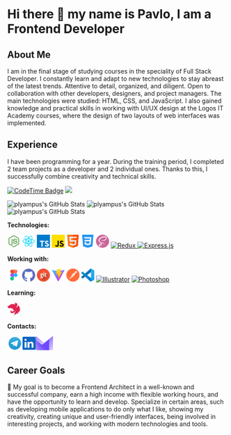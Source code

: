 # Hi there 👋 my name is Pavlo, I am a Frontend Developer

## About Me

I am in the final stage of studying courses in the speciality of Full Stack Developer. I constantly learn and adapt to new technologies to stay abreast of the latest trends. Attentive to detail, organized, and diligent. Open to collaboration with other developers, designers, and project managers. The main technologies were studied: HTML, CSS, and JavaScript. I also gained knowledge and practical skills in working with UI/UX design at the Logos IT Academy courses, where the design of two layouts of web interfaces was implemented.

## Experience

I have been programming for a year. During the training period, I completed 2 team projects as a developer and 2 individual ones. Thanks to this, I successfully combine creativity and technical skills.

<p align="left">
<a href="https://codetime.dev/ua/dashboard"  target="_blank"> <img href="https://codetime.dev" alt="CodeTime Badge" src="https://img.shields.io/endpoint?style=social&color=222&url=https%3A%2F%2Fapi.codetime.dev%2Fshield%3Fid%3D26515%26project%3D%26in=864000000" height="20"></a>
<a href="https://visitcount.itsvg.in">
  <img src="https://visitcount.itsvg.in/api?id=plyampus&label=Profile%20Views&color=0&pretty=false" height="20" />
</a>
</p>

<img src="https://github-readme-stats.vercel.app/api?username=plyampus&theme=default&show_icons=true&hide_border=true&count_private=true" alt="plyampus's GitHub Stats" />

<img src="https://github-readme-stats.vercel.app/api/top-langs/?username=plyampus&theme=default&show_icons=true&hide_border=true&layout=compact" alt="plyampus's GitHub Stats" />

<img src="https://github-readme-streak-stats.herokuapp.com/?user=plyampus&theme=default&hide_border=true" alt="plyampus's GitHub Stats" />

**Technologies:**

<a href="https://nodejs.org/en" title="Node.js" target="_blank"><img src="icons/node.png" width="30"/></a>
<a href="https://reactjs.org/" title="React" target="_blank"><img src="icons/react.png" width="30"/></a>
<a href="https://www.typescriptlang.org/" title="TypeScript" target="_blank"><img src="icons/typescript.png" width="30"/></a>
<a href="https://www.javascript.com/" title="JavaScript" target="_blank"><img src="icons/js.png" width="30"/></a>
<a href="https://html.com/" title="HTML" target="_blank"><img src="icons/html.png" width="30"/></a>
<a href="https://css.in.ua/" title="CSS" target="_blank"><img src="icons/css.png" width="30"/></a>
<a href="https://sass-lang.com/" title="SASS" target="_blank"><img src="icons/sass.png" width="30"/></a>
<a href="https://redux.js.org/" title="Redux" target="_blank"><img src="https://raw.githubusercontent.com/danielcranney/readme-generator/main/public/icons/skills/redux-colored.svg" width="30" height="30" alt="Redux" /> </a>
<a href="https://expressjs.com/" target="_blank"><img style="margin: 10px background-color: white" src="https://profilinator.rishav.dev/skills-assets/express-original-wordmark.svg" alt="Express.js" height="30" /></a>  

**Working with:**

<a href="https://www.figma.com/" title="Figma" target="_blank"><img src="icons/figma.png" width="30"/></a>
<a href="https://github.com/" title="GitHub" target="_blank"><img src="icons/github.png" width="30"/></a>
<a href="https://git-scm.com/" title="Git" target="_blank"><img src="icons/git.png" width="30"/></a>
<a href="https://vitejs.dev/" title="Vite" target="_blank"><img src="icons/vite.png" width="30"/></a>
<a href="https://www.postman.com/" title="Postman" target="_blank"><img src="icons/postman.png" width="30"/></a>
<a href="https://code.visualstudio.com/" title="VSCode" target="_blank"><img src="icons/vsCode.png" width="30"/></a>
<a href="https://www.adobe.com/uk/products/illustrator.html" target="_blank" rel="noreferrer"><img src="https://raw.githubusercontent.com/danielcranney/readme-generator/main/public/icons/skills/illustrator-colored.svg" width="30" height="30" alt="Illustrator" /></a>
<a href="https://www.adobe.com/uk/products/photoshop.html" target="_blank" rel="noreferrer"><img src="https://raw.githubusercontent.com/danielcranney/readme-generator/main/public/icons/skills/photoshop-colored.svg" width="30" height="30" alt="Photoshop" /></a>

**Learning:**

<a href="https://nestjs.com/" title="Nestjs" target="_blank"><img src="icons/nestJS.png" width="30"/></a>

**Contacts:**

<div style="display: flex; align-items: center;">
<a href="https://t.me/plyampus" title="Telegram" target="_blank"><img src="icons/tg.png" width="35"/></a>
<a href="https://www.linkedin.com/in/pavlohvozdetskyi" title="LinkedIn" target="_blank"><img src="icons/linkedIn.png" width="30"/></a>
<a href="mailto:pavlohvozdetskyi@protonmail.com"><img src="icons/protonMail.png" width="40"/></a></div>

## Career Goals

🎯 My goal is to become a Frontend Architect in a well-known and successful company, earn a high income with flexible working hours, and have the opportunity to learn and develop. Specialize in certain areas, such as developing mobile applications to do only what I like, showing my creativity, creating unique and user-friendly interfaces, being involved in interesting projects, and working with modern technologies and tools.
